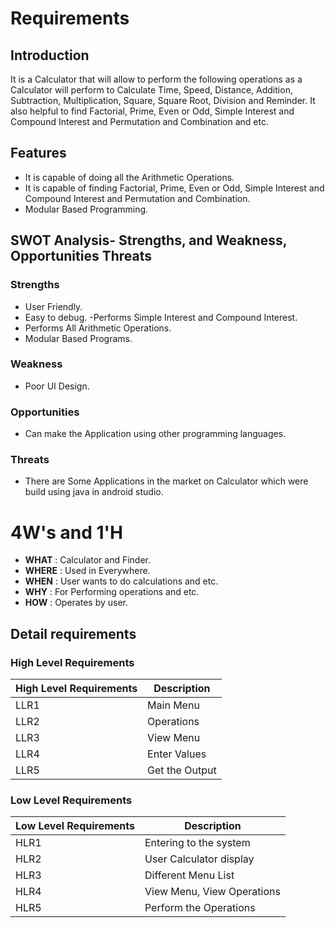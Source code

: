 # Requirements
## Introduction
It is a Calculator that will allow to perform the following operations as a Calculator will perform to Calculate Time, Speed, Distance, Addition, Subtraction, Multiplication, Square, Square Root, Division and Reminder.
It also helpful to find Factorial, Prime, Even or Odd, Simple Interest and Compound Interest and Permutation and Combination and etc.
## Features
- It is capable of doing all the Arithmetic Operations.
- It is capable of finding Factorial, Prime, Even or Odd, Simple Interest and Compound Interest and Permutation and Combination.
- Modular Based Programming.

## SWOT Analysis- Strengths, and Weakness, Opportunities Threats
### Strengths
- User Friendly.
- Easy to debug.
-Performs Simple Interest and Compound Interest.
- Performs All Arithmetic Operations.
- Modular Based Programs.

### Weakness
- Poor UI Design.

### Opportunities
- Can make the Application using other programming languages.

### Threats
- There are Some Applications in the market on Calculator which were build using java in android studio.

# 4W's and 1'H
- **WHAT** : Calculator and Finder.
- **WHERE** : Used in Everywhere.
- **WHEN** : User wants to do calculations and etc.
- **WHY** : For Performing operations and etc.
- **HOW** : Operates by user.

## Detail requirements
### High Level Requirements
| High Level Requirements      | Description |
| ----------- | ----------- |
| LLR1      | Main Menu     |
| LLR2   | Operations|
| LLR3   | View Menu|
| LLR4   |Enter Values|
| LLR5   | Get the Output |

### Low Level Requirements
| Low Level Requirements      | Description |
| ----------- | ----------- |
| HLR1      | Entering to the system     |
| HLR2   | User Calculator display|
| HLR3   | Different Menu List|
| HLR4   | View Menu, View Operations|
| HLR5   | Perform the Operations|

